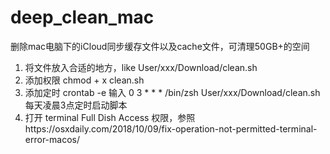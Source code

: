 # deep_clean_mac
删除mac电脑下的iCloud同步缓存文件以及cache文件，可清理50GB+的空间


1. 将文件放入合适的地方，like User/xxx/Download/clean.sh
2. 添加权限 chmod + x clean.sh
3. 添加定时 crontab -e 输入 0 3 * * * /bin/zsh User/xxx/Download/clean.sh 每天凌晨3点定时启动脚本
4. 打开 terminal Full Dish Access 权限，参照https://osxdaily.com/2018/10/09/fix-operation-not-permitted-terminal-error-macos/
